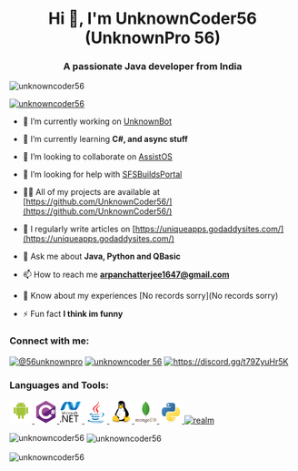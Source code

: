 <h1 align="center">Hi 👋, I'm UnknownCoder56 (UnknownPro 56)</h1>
<h3 align="center">A passionate Java developer from India</h3>

<p align="left"> <img src="https://komarev.com/ghpvc/?username=unknowncoder56&label=Profile%20views&color=0e75b6&style=flat" alt="unknowncoder56" /> </p>

<p align="left"> <a href="https://github.com/ryo-ma/github-profile-trophy"><img src="https://github-profile-trophy.vercel.app/?username=unknowncoder56" alt="unknowncoder56" /></a> </p>

- 🔭 I’m currently working on [UnknownBot](https://github.com/UnknownCoder56/UnknownBot-latest)

- 🌱 I’m currently learning **C#, and async stuff**

- 👯 I’m looking to collaborate on [AssistOS](https://github.com/UnknownCoder56/AssistOS)

- 🤝 I’m looking for help with [SFSBuildsPortal](https://github.com/UnknownCoder56/SFSBuildsPortal)

- 👨‍💻 All of my projects are available at [https://github.com/UnknownCoder56/](https://github.com/UnknownCoder56/)

- 📝 I regularly write articles on [https://uniqueapps.godaddysites.com/](https://uniqueapps.godaddysites.com/)

- 💬 Ask me about **Java, Python and QBasic**

- 📫 How to reach me **arpanchatterjee1647@gmail.com**

- 📄 Know about my experiences [No records sorry](No records sorry)

- ⚡ Fun fact **I think im funny**

<h3 align="left">Connect with me:</h3>
<p align="left">
<a href="https://twitter.com/@56unknownpro" target="blank"><img align="center" src="https://raw.githubusercontent.com/rahuldkjain/github-profile-readme-generator/master/src/images/icons/Social/twitter.svg" alt="@56unknownpro" height="30" width="40" /></a>
<a href="https://stackoverflow.com/users/unknowncoder 56" target="blank"><img align="center" src="https://raw.githubusercontent.com/rahuldkjain/github-profile-readme-generator/master/src/images/icons/Social/stack-overflow.svg" alt="unknowncoder 56" height="30" width="40" /></a>
<a href="https://discord.gg/https://discord.gg/t79ZyuHr5K" target="blank"><img align="center" src="https://raw.githubusercontent.com/rahuldkjain/github-profile-readme-generator/master/src/images/icons/Social/discord.svg" alt="https://discord.gg/t79ZyuHr5K" height="30" width="40" /></a>
</p>

<h3 align="left">Languages and Tools:</h3>
<p align="left"> <a href="https://developer.android.com" target="_blank" rel="noreferrer"> <img src="https://raw.githubusercontent.com/devicons/devicon/master/icons/android/android-original-wordmark.svg" alt="android" width="40" height="40"/> </a> <a href="https://www.w3schools.com/cs/" target="_blank" rel="noreferrer"> <img src="https://raw.githubusercontent.com/devicons/devicon/master/icons/csharp/csharp-original.svg" alt="csharp" width="40" height="40"/> </a> <a href="https://dotnet.microsoft.com/" target="_blank" rel="noreferrer"> <img src="https://raw.githubusercontent.com/devicons/devicon/master/icons/dot-net/dot-net-original-wordmark.svg" alt="dotnet" width="40" height="40"/> </a> <a href="https://www.java.com" target="_blank" rel="noreferrer"> <img src="https://raw.githubusercontent.com/devicons/devicon/master/icons/java/java-original.svg" alt="java" width="40" height="40"/> </a> <a href="https://www.linux.org/" target="_blank" rel="noreferrer"> <img src="https://raw.githubusercontent.com/devicons/devicon/master/icons/linux/linux-original.svg" alt="linux" width="40" height="40"/> </a> <a href="https://www.mongodb.com/" target="_blank" rel="noreferrer"> <img src="https://raw.githubusercontent.com/devicons/devicon/master/icons/mongodb/mongodb-original-wordmark.svg" alt="mongodb" width="40" height="40"/> </a> <a href="https://www.python.org" target="_blank" rel="noreferrer"> <img src="https://raw.githubusercontent.com/devicons/devicon/master/icons/python/python-original.svg" alt="python" width="40" height="40"/> </a> <a href="https://realm.io/" target="_blank" rel="noreferrer"> <img src="https://raw.githubusercontent.com/bestofjs/bestofjs-webui/8665e8c267a0215f3159df28b33c365198101df5/public/logos/realm.svg" alt="realm" width="40" height="40"/> </a> </p>

<p><img align="left" src="https://github-readme-stats.vercel.app/api/top-langs?username=unknowncoder56&show_icons=true&locale=en&layout=compact" alt="unknowncoder56" /></p>

<p>&nbsp;<img align="center" src="https://github-readme-stats.vercel.app/api?username=unknowncoder56&show_icons=true&locale=en" alt="unknowncoder56" /></p>

<p><img align="center" src="https://github-readme-streak-stats.herokuapp.com/?user=unknowncoder56&" alt="unknowncoder56" /></p>
